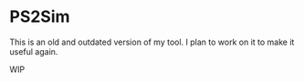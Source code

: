 # PS2Sim

This is an old and outdated version of my tool. I plan to work on it to make it useful again.

WIP
